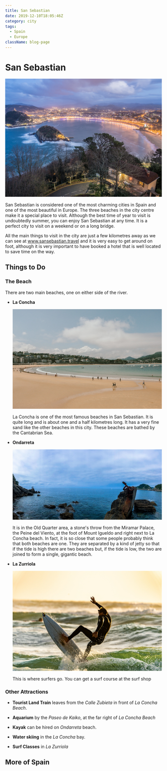 ```yaml
---
title: San Sebastian
date: 2019-12-10T18:05:46Z
category: city
tags:
  - Spain
  - Europe
className: blog-page
---
```


<StartWishToGo/>

# San Sebastian <WishWidget	country="ES" city="San Sebastian"	picture="https://wish-to-go.com/images/for-wish-to-go/spain/la-concha-from-igueldo-san-sebastian-spain-raul-cacho-oses-wxem-o1RMWs-unsplash.jpg"/>

![San Sebastian - Photo by Raul Cacho Oses on Unsplash](../../../images/travel/spain/la-concha-from-igueldo-san-sebastian-spain-raul-cacho-oses-wxem-o1RMWs-unsplash.jpg)

San Sebastian is considered one of the most charming cities in Spain and one of the most beautiful in Europe. The three beaches in the city centre make it a special place to visit. Although the best time of year to visit is undoubtedly summer, you can enjoy San Sebastian at any time. It is a perfect city to visit on a weekend or on a long bridge.

All the main things to visit in the city are just a few kilometres away as we can see at www.sansebastian.travel and it is very easy to get around on foot, although it is very important to have booked a hotel that is well located to save time on the way.

## Things to Do

### The Beach

There are two main beaches, one on either side of the river.

- **La Concha**	<WishWidget	country="ES" city="San Sebastian"	activity="La Concha" picture="https://wish-to-go.com/images/for-wish-to-go/spain/la-concha-donostia-kylie-paz-P8YcW1vvjpE-unsplash.jpg"/>

  ![La Playa de la Concha - Photo by Kylie Paz](../../../images/travel/spain/la-concha-donostia-kylie-paz-P8YcW1vvjpE-unsplash.jpg)

  La Concha is one of the most famous beaches in San Sebastian. It is quite long and is about one and a half kilometres long. It has a very fine sand like the other beaches in this city. These beaches are bathed by the Cantabrian Sea.

- **Ondarreta** <WishWidget	country="ES" city="San Sebastian"	activity="Ondarreta" picture="https://wish-to-go.com/images/for-wish-to-go/spain/peine-de-los-vientos-san-sebastian-spain-harrison-fitts-uN5bIDjA2Lg-unsplash.jpg"/> 

  ![Peine de los Vientos - Photo by Harrison Fitts](../../../images/travel/spain/peine-de-los-vientos-san-sebastian-spain-harrison-fitts-uN5bIDjA2Lg-unsplash.jpg)

  It is in the Old Quarter area, a stone's throw from the Miramar Palace, the Peine del Viento, at the foot of Mount Igueldo and right next to La Concha beach. In fact, it is so close that some people probably think that both beaches are one. They are separated by a kind of jetty so that if the tide is high there are two beaches but, if the tide is low, the two are joined to form a single, gigantic beach.

- **La Zurriola** <WishWidget	country="ES" city="San Sebastian"	activity="La Zurriola" picture="https://wish-to-go.com/images/for-wish-to-go/spain/surfer-guy-kawasaki-iij-QvyRAnM-unsplash.jpg"/>

  ![Surfing at Zurriola Beach - Photo by Kawasaki Iij](../../../images/travel/spain/surfer-guy-kawasaki-iij-QvyRAnM-unsplash.jpg)

  This is where surfers go. You can get a surf course at the surf shop <WishWidget	country="ES" city="San Sebastian"	activity="Surfing"></WishWidget>

### Other Attractions

  - **Tourist Land Train** <WishWidget	country="ES" city="San Sebastian"	activity="Tourist Land Train"></WishWidget>leaves from the *Calle Zubieta* in front of *La Concha Beach*.

  - **Aquarium** <WishWidget	country="ES" city="San Sebastian"	activity="Aquarium"></WishWidget>by the *Paseo de Kaiko*, at the far right of *La Concha Beach*

  - **Kayak** <WishWidget	country="ES" city="San Sebastian"	activity="Kayak"></WishWidget>can be hired on *Ondarreta* beach.

  - **Water skiing** <WishWidget country="ES" city="San Sebastian" activity="Water skiing"></WishWidget>in the *La Concha* bay.

  - **Surf Classes** <WishWidget	country="ES" city="San Sebastian"	activity="Puka Surf Eskola"></WishWidget>in *La Zurriola*


## More of Spain

<CustomCategoryEntries className="blog-entry-card more-of" category="city" tags="Spain"/>